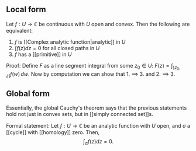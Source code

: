 ## Local form

Let $f : U \rightarrow \mathbb{C}$ be continuous
with $U$ open and convex.
Then the following are equivalent:
1. $f$ is [[Complex analytic function|analytic]] in $U$
2. $\int f(z)dz = 0$ for all closed paths in $U$
3. $f$ has a [[primitive]] in $U$

Proof: Define $F$ as a line segment integral from some $z_0 \in U$:
$F(z) = \int_{[z_0, z]} f(w)\,dw$.
Now by computation we can show that 1. $\implies$ 3. and 2. $\implies$ 3.

## Global form

Essentially, the global Cauchy's theorem says
that the previous statements hold not just in convex sets,
but in [[simply connected set]]s.

Formal statement:
Let $f : U \rightarrow \mathbb{C}$ be an analytic function with $U$ open,
and $\sigma$ a [[cycle]] with [[homology]] zero.
Then,
$$
\int_{\sigma} f(z)dz = 0.
$$